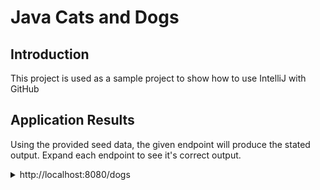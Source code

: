 # Java Cats and Dogs

## Introduction

This project is used as a sample project to show how to use IntelliJ with GitHub

## Application Results

Using the provided seed data, the given endpoint will produce the stated output. Expand each endpoint to see it's correct output.

<details>
<summary>http://localhost:8080/dogs</summary>

```JSON
[
  {
      "id": 1,
      "name": "Dottie"
    }, {
      "id": 2,
      "name": "Ginger"
    }, {
      "id": 3,
      "name": "Odie"
}
]
```

</details>

